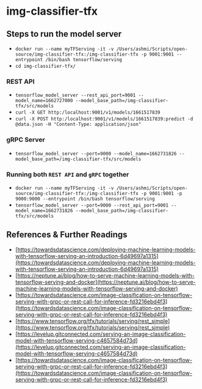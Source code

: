 # img-classifier-tfx

## Steps to run the model server
* `docker run --name myTFServing -it -v /Users/ashmi/Scripts/open-source/img-classifier-tfx:/img-classifier-tfx -p 9001:9001 --entrypoint /bin/bash tensorflow/serving
`
* `cd img-classifier-tfx/`
### REST API
* `tensorflow_model_server --rest_api_port=9001 --model_name=1662727000 --model_base_path=/img-classifier-tfx/src/models`
* `curl -X GET http:/localhost:9001/v1/models/1661517839`
* `curl -X POST http:/localhost:9001/v1/models/1661517839:predict -d @data.json -H "Content-Type: application/json"
`
### gRPC Server
* `tensorflow_model_server --port=9000 --model_name=1662731826 --model_base_path=/img-classifier-tfx/src/models`

### Running both `REST API` and `gRPC` together
* `docker run --name myTFServing -it -v /Users/ashmi/Scripts/open-source/img-classifier-tfx:/img-classifier-tfx -p 9001:9001 -p 9000:9000 --entrypoint /bin/bash tensorflow/serving`
* `tensorflow_model_server --port=9000 --rest_api_port=9001 --model_name=1662731826 --model_base_path=/img-classifier-tfx/src/models`

## References & Further Readings
* [https://towardsdatascience.com/deploying-machine-learning-models-with-tensorflow-serving-an-introduction-6d49697a1315](https://towardsdatascience.com/deploying-machine-learning-models-with-tensorflow-serving-an-introduction-6d49697a1315)
* [https://neptune.ai/blog/how-to-serve-machine-learning-models-with-tensorflow-serving-and-docker](https://neptune.ai/blog/how-to-serve-machine-learning-models-with-tensorflow-serving-and-docker)
* [https://towardsdatascience.com/image-classification-on-tensorflow-serving-with-grpc-or-rest-call-for-inference-fd3216ebd4f3](https://towardsdatascience.com/image-classification-on-tensorflow-serving-with-grpc-or-rest-call-for-inference-fd3216ebd4f3)
* [https://www.tensorflow.org/tfx/tutorials/serving/rest_simple](https://www.tensorflow.org/tfx/tutorials/serving/rest_simple)
* [https://levelup.gitconnected.com/serving-an-image-classification-model-with-tensorflow-serving-c4657584d73d](https://levelup.gitconnected.com/serving-an-image-classification-model-with-tensorflow-serving-c4657584d73d)
* [https://towardsdatascience.com/image-classification-on-tensorflow-serving-with-grpc-or-rest-call-for-inference-fd3216ebd4f3](https://towardsdatascience.com/image-classification-on-tensorflow-serving-with-grpc-or-rest-call-for-inference-fd3216ebd4f3)